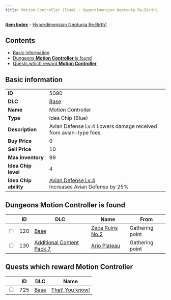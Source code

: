 ```yaml
---
title: Motion Controller (Item) - Hyperdimension Neptunia Re;Birth1
---
```


[**Item Index**](/neptunia/rb1/item/index.html) - [Hyperdimension Neptunia Re;Birth1](/neptunia/rb1)

## Contents

- [Basic information](#basic-information)
- [Dungeons **Motion Controller** is found](#dungeons-motion-controller-is-found)
- [Quests which reward **Motion Controller**](#quests-which-reward-motion-controller)
## Basic information

|   |   |
| -- | -- |
| **ID** | 5090 |
| **DLC** | [Base](/neptunia/rb1/dlc/1-base.html) |
| **Name** | Motion Controller |
| **Type** | Idea Chip (Blue) |
| **Description** | Avian Defense Lv.4 Lowers damage received from avian-type foes. |
| **Buy Price** | 0 |
| **Sell Price** | 10 |
| **Max inventory** | 99 |
| **Idea Chip level** | 4 |
| **Idea Chip ability** | [Avian Defense Lv.4](/neptunia/rb1/avatar/1-9589-avian-defense-lv-4.html)<br />Increases Avian Defense by 25% |


## Dungeons **Motion Controller** is found

|    | ID | DLC | Name | From |
| -- | -- | --- | ---- | ---- |
| <input type="checkbox" id="rb1-dungeon-1-120" class="trackbox" /> | 120 | [Base](/neptunia/rb1/dlc/1-base.html) | [Zeca Ruins No.2](/neptunia/rb1/dungeon/1-120-zeca-ruins-no-2.html) | Gathering point |
| <input type="checkbox" id="rb1-dungeon-16-130" class="trackbox" /> | 130 | [Additional Content Pack 7](/neptunia/rb1/dlc/16-pack7.html) | [Ario Plateau](/neptunia/rb1/dungeon/16-130-ario-plateau.html) | Gathering point |


## Quests which reward **Motion Controller**

|    | ID | DLC | Name |
| -- | -- | --- | ---- |
| <input type="checkbox" id="rb1-quest-1-725" class="trackbox" /> | 725 | [Base](/neptunia/rb1/dlc/1-base.html) | [That! You know!](/neptunia/rb1/quest/1-725-that-you-know.html) |

